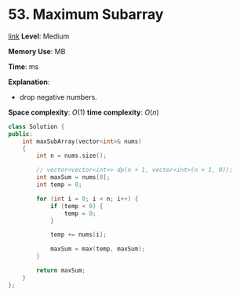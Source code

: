 # 53. Maximum Subarray

[link]()
**Level**: Medium 

**Memory Use**:   MB

**Time**:  ms

**Explanation**:
- drop negative numbers.

**Space complexity**: $O(1)$
**time complexity**: $O(n)$

```cpp
class Solution {
public:
    int maxSubArray(vector<int>& nums)
    {
        int n = nums.size();

        // vector<vector<int>> dp(n + 1, vector<int>(n + 1, 0));
        int maxSum = nums[0];
        int temp = 0;

        for (int i = 0; i < n; i++) {
            if (temp < 0) {
                temp = 0;
            }

            temp += nums[i];

            maxSum = max(temp, maxSum);
        }

        return maxSum;
    }
};
```

